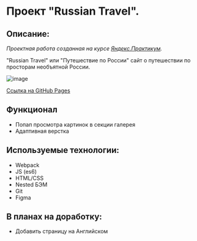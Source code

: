 # Проект "Russian Travel". 

## Описание: 

*Проектная работа созданная на курсе [Яндекс.Практикум](https://praktikum.yandex.ru/).*

"Russian Travel" или "Путешествие по России" сайт о путешествии по просторам необъятной России.

![image](https://user-images.githubusercontent.com/2528627/198748901-205d2504-89b8-41a2-b558-26f507cd2895.png)

[Ссылка на GitHub Pages](https://allxy.github.io/russian-travel/)

## Функционал

- Попап просмотра картинок в секции галерея
- Адаптивная верстка

## Используемые технологии:

- Webpack
- JS (es6)
- HTML/CSS
- Nested БЭМ
- Git
- Figma

## В планах на доработку:

- Добавить страницу на Английском
